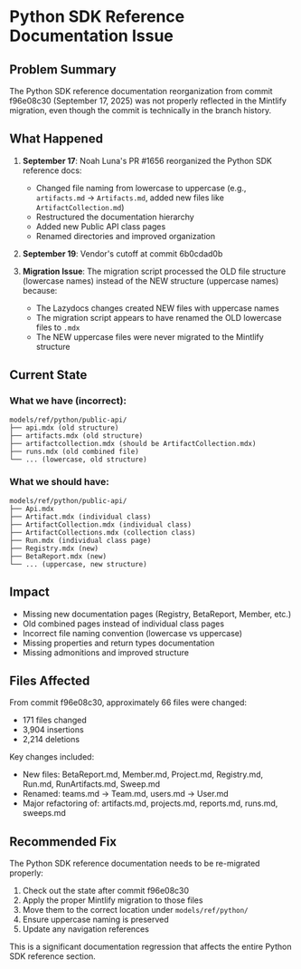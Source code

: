 # Python SDK Reference Documentation Issue

## Problem Summary

The Python SDK reference documentation reorganization from commit f96e08c30 (September 17, 2025) was not properly reflected in the Mintlify migration, even though the commit is technically in the branch history.

## What Happened

1. **September 17**: Noah Luna's PR #1656 reorganized the Python SDK reference docs:
   - Changed file naming from lowercase to uppercase (e.g., `artifacts.md` → `Artifacts.md`, added new files like `ArtifactCollection.md`)
   - Restructured the documentation hierarchy
   - Added new Public API class pages
   - Renamed directories and improved organization

2. **September 19**: Vendor's cutoff at commit 6b0cdad0b

3. **Migration Issue**: The migration script processed the OLD file structure (lowercase names) instead of the NEW structure (uppercase names) because:
   - The Lazydocs changes created NEW files with uppercase names
   - The migration script appears to have renamed the OLD lowercase files to `.mdx`
   - The NEW uppercase files were never migrated to the Mintlify structure

## Current State

### What we have (incorrect):
```
models/ref/python/public-api/
├── api.mdx (old structure)
├── artifacts.mdx (old structure)
├── artifactcollection.mdx (should be ArtifactCollection.mdx)
├── runs.mdx (old combined file)
└── ... (lowercase, old structure)
```

### What we should have:
```
models/ref/python/public-api/
├── Api.mdx
├── Artifact.mdx (individual class)
├── ArtifactCollection.mdx (individual class)
├── ArtifactCollections.mdx (collection class)
├── Run.mdx (individual class page)
├── Registry.mdx (new)
├── BetaReport.mdx (new)
└── ... (uppercase, new structure)
```

## Impact

- Missing new documentation pages (Registry, BetaReport, Member, etc.)
- Old combined pages instead of individual class pages
- Incorrect file naming convention (lowercase vs uppercase)
- Missing properties and return types documentation
- Missing admonitions and improved structure

## Files Affected

From commit f96e08c30, approximately 66 files were changed:
- 171 files changed
- 3,904 insertions
- 2,214 deletions

Key changes included:
- New files: BetaReport.md, Member.md, Project.md, Registry.md, Run.md, RunArtifacts.md, Sweep.md
- Renamed: teams.md → Team.md, users.md → User.md
- Major refactoring of: artifacts.md, projects.md, reports.md, runs.md, sweeps.md

## Recommended Fix

The Python SDK reference documentation needs to be re-migrated properly:

1. Check out the state after commit f96e08c30
2. Apply the proper Mintlify migration to those files
3. Move them to the correct location under `models/ref/python/`
4. Ensure uppercase naming is preserved
5. Update any navigation references

This is a significant documentation regression that affects the entire Python SDK reference section.
